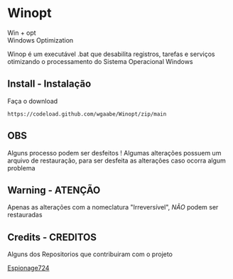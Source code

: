 # Winopt

Win + opt               
Windows Optimization

Winop é um executável .bat que desabilita registros, tarefas e serviços otimizando o processamento do Sistema Operacional Windows

## Install - Instalação

Faça o download

```
https://codeload.github.com/wgaabe/Winopt/zip/main
```
## OBS

Alguns processo podem ser desfeitos ! 
Algumas alterações possuem um arquivo de restauração, para ser desfeita as alterações caso ocorra algum problema

## Warning - ATENÇÃO

Apenas as alterações com a nomeclatura "Irreversível", *NÃO* podem ser restauradas

## Credits - CREDITOS

Alguns dos Repositorios que contribuiram com o projeto

[Espionage724](https://github.com/Espionage724/Windows)
